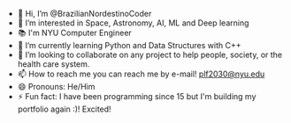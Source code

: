 - 👋 Hi, I’m @BrazilianNordestinoCoder
- 👀 I’m interested in Space, Astronomy, AI, ML and Deep learning
- 📚 I'm NYU Computer Engineer
- 🌱 I’m currently learning Python and Data Structures with C++
- 💞️ I’m looking to collaborate on any project to help people, society, or the health care system.
- 📫 How to reach me you can reach me by e-mail! plf2030@nyu.edu
- 😄 Pronouns: He/Him
- ⚡ Fun fact: I have been programming since 15 but I'm building my portfolio again :)! Excited!

<!---
BrazilianNordestinoCoder/BrazilianNordestinoCoder is a ✨ special ✨ repository because its `README.md` (this file) appears on your GitHub profile.
You can click the Preview link to take a look at your changes.
--->
